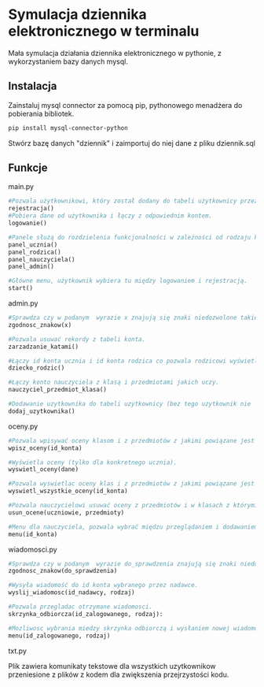 # Symulacja dziennika elektronicznego w terminalu
Mała symulacja działania dziennika elektronicznego w pythonie, z wykorzystaniem bazy danych mysql. 

## Instalacja

Zainstaluj mysql connector za pomocą pip, pythonowego menadżera do pobierania bibliotek.

```bash
pip install mysql-connector-python
```

Stwórz bazę danych "dziennik" i zaimportuj do niej dane z pliku dziennik.sql

## Funkcje
main.py
```python
#Pozwala użytkownikowi, który został dodany do tabeli użytkownicy przez administratora, stworzyć konto.
rejestracja()
#Pobiera dane od użytkownika i łączy z odpowiednim kontem.
logowanie()

#Panele służą do rozdzielenia funkcjonalności w zależności od rodzaju konta(nauczyciel, rodzic, uczen, administrator).
panel_ucznia()
panel_rodzica()
panel_nauczyciela()
panel_admin()

#Główne menu, użytkownik wybiera tu między logowaniem i rejestracją.
start()  
```
admin.py
```python
#Sprawdza czy w podanym  wyrazie x znajują się znaki niedozwolone takie jak "\" lub "'"
zgodnosc_znakow(x)

#Pozwala usuwać rekordy z tabeli konta.
zarzadzanie_katami()

#Łączy id konta ucznia i id konta rodzica co pozwala rodzicowi wyświetlać oceny dziecka na swoim koncie.
dziecko_rodzic()

#Łączy konto nauczyciela z klasą i przedmiotami jakich uczy.
nauczyciel_przedmiot_klasa()

#Dodawanie uzytkownika do tabeli uzytkownicy (bez tego uzytkownik nie  moze zalozyc konta).
dodaj_uzytkownika()
```

oceny.py
```python
#Pozwala wpisywać oceny klasom i z przedmiotów z jakimi powiązane jest id konta(nauczyciela) przekazane do funkcji.
wpisz_oceny(id_konta)

#Wyświetla oceny (tylko dla konkretnego ucznia).
wyswietl_oceny(dane)

#Pozwala wyswietlac oceny klas i z przedmiotów z jakimi powiązane jest id konta(nauczyciela) przekazane do funkcji.
wyswietl_wszystkie_oceny(id_konta)

#Pozwala nauczycielowi usuwać oceny z przedmiotów i w klasach z którymi jest połączony.
usun_ocene(uczniowie, przedmioty)

#Menu dla nauczyciela, pozwala wybrać międzu przeglądaniem i dodawaniem ocen.
menu(id_konta)
```

wiadomosci.py
```python
#Sprawdza czy w podanym  wyrazie do_sprawdzenia znajują się znaki niedozwolone takie jak "\" lub "'".
zgodnosc_znakow(do_sprawdzenia)

#Wysyła wiadomość do id konta wybranego przez nadawce.
wyslij_wiadomosc(id_nadawcy, rodzaj)

#Pozwala przegladac otrzymane wiadomosci.
skrzynka_odbiorcza(id_zalogowanego, rodzaj):

#Mozliwosc wybrania miedzy skrzynka odbiorczą i wysłaniem nowej wiadomości.
menu(id_zalogowanego, rodzaj)
```

txt.py

Plik zawiera komunikaty tekstowe dla wszystkich uzytkownikow przeniesione z plików z kodem dla zwiększenia przejrzystości kodu.
